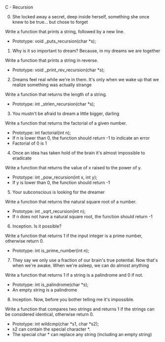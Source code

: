 C - Recursion

0. She locked away a secret, deep inside herself, something she once knew to be true... but chose to forget

Write a function that prints a string, followed by a new line.

- Prototype: void _puts_recursion(char *s);

1. Why is it so important to dream? Because, in my dreams we are together

Write a function that prints a string in reverse.

- Prototype: void _print_rev_recursion(char *s);

2. Dreams feel real while we're in them. It's only when we wake up that we realize something was actually strange

Write a function that returns the length of a string.

- Prototype: int _strlen_recursion(char *s);
3. You mustn't be afraid to dream a little bigger, darling

Write a function that returns the factorial of a given number.

- Prototype: int factorial(int n);
- If n is lower than 0, the function should return -1 to indicate an error
- Factorial of 0 is 1

4. Once an idea has taken hold of the brain it's almost impossible to eradicate

Write a function that returns the value of x raised to the power of y.

- Prototype: int _pow_recursion(int x, int y);
- If y is lower than 0, the function should return -1

5. Your subconscious is looking for the dreamer

Write a function that returns the natural square root of a number.

- Prototype: int _sqrt_recursion(int n);
- If n does not have a natural square root, the function should return -1

6. Inception. Is it possible?

Write a function that returns 1 if the input integer is a prime number, otherwise return 0.

- Prototype: int is_prime_number(int n);

7. They say we only use a fraction of our brain's true potential. Now that's when we're awake. When we're asleep, we can do almost anything

Write a function that returns 1 if a string is a palindrome and 0 if not.

- Prototype: int is_palindrome(char *s);
- An empty string is a palindrome

8. Inception. Now, before you bother telling me it's impossible.

Write a function that compares two strings and returns 1 if the strings can be considered identical, otherwise return 0.

- Prototype: int wildcmp(char *s1, char *s2);
- s2 can contain the special character *.
- The special char * can replace any string (including an empty string) 

